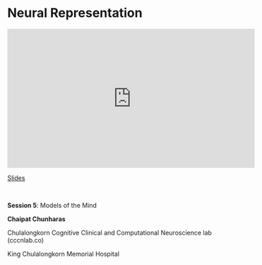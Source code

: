 # Neural Representation

<iframe width="560" height="315" src="https://www.youtube.com/embed/BIGtzuAVkXI" title="YouTube video player" frameborder="0" allow="accelerometer; autoplay; clipboard-write; encrypted-media; gyroscope; picture-in-picture; web-share" allowfullscreen></iframe>

[Slides](https://drive.google.com/file/d/1zoLEbVd_sqWBx5JT6lokVtuHaVdiuEL-/view?usp=drive_link)

<br>

**Session 5**: Models of the Mind

**Chaipat Chunharas**

Chulalongkorn Cognitive Clinical and Computational Neuroscience lab (cccnlab.co)

King Chulalongkorn Memorial Hospital


